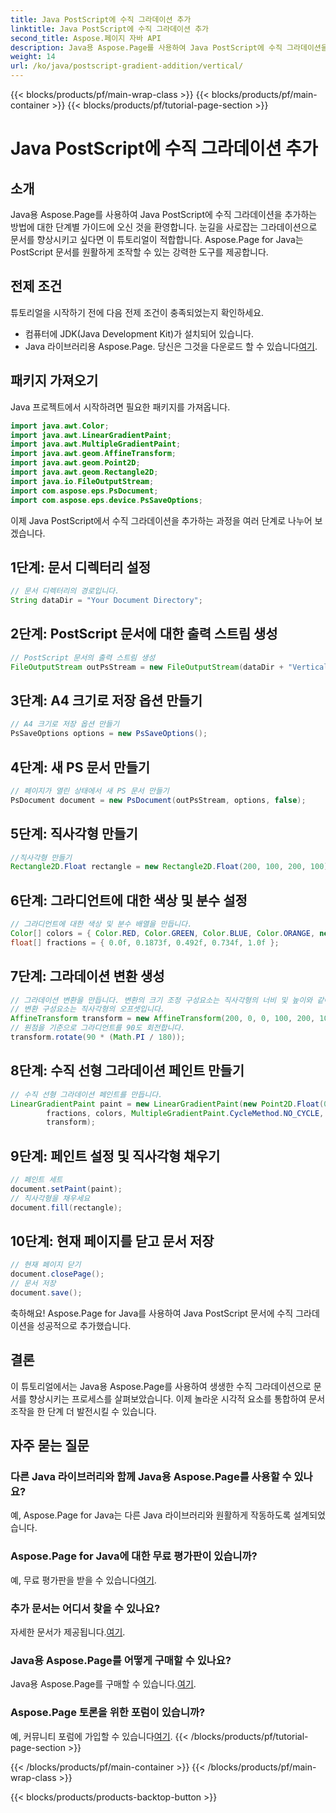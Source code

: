 ```yaml
---
title: Java PostScript에 수직 그라데이션 추가
linktitle: Java PostScript에 수직 그라데이션 추가
second_title: Aspose.페이지 자바 API
description: Java용 Aspose.Page를 사용하여 Java PostScript에 수직 그라데이션을 추가하는 방법에 대한 단계별 가이드를 살펴보세요. 생생한 시각적 요소로 문서를 쉽게 향상할 수 있습니다.
weight: 14
url: /ko/java/postscript-gradient-addition/vertical/
---
```


{{< blocks/products/pf/main-wrap-class >}}
{{< blocks/products/pf/main-container >}}
{{< blocks/products/pf/tutorial-page-section >}}

# Java PostScript에 수직 그라데이션 추가

## 소개
Java용 Aspose.Page를 사용하여 Java PostScript에 수직 그라데이션을 추가하는 방법에 대한 단계별 가이드에 오신 것을 환영합니다. 눈길을 사로잡는 그라데이션으로 문서를 향상시키고 싶다면 이 튜토리얼이 적합합니다. Aspose.Page for Java는 PostScript 문서를 원활하게 조작할 수 있는 강력한 도구를 제공합니다.
## 전제 조건
튜토리얼을 시작하기 전에 다음 전제 조건이 충족되었는지 확인하세요.
- 컴퓨터에 JDK(Java Development Kit)가 설치되어 있습니다.
-  Java 라이브러리용 Aspose.Page. 당신은 그것을 다운로드 할 수 있습니다[여기](https://releases.aspose.com/page/java/).
## 패키지 가져오기
Java 프로젝트에서 시작하려면 필요한 패키지를 가져옵니다.
```java
import java.awt.Color;
import java.awt.LinearGradientPaint;
import java.awt.MultipleGradientPaint;
import java.awt.geom.AffineTransform;
import java.awt.geom.Point2D;
import java.awt.geom.Rectangle2D;
import java.io.FileOutputStream;
import com.aspose.eps.PsDocument;
import com.aspose.eps.device.PsSaveOptions;
```
이제 Java PostScript에서 수직 그라데이션을 추가하는 과정을 여러 단계로 나누어 보겠습니다.
## 1단계: 문서 디렉터리 설정
```java
// 문서 디렉터리의 경로입니다.
String dataDir = "Your Document Directory";
```
## 2단계: PostScript 문서에 대한 출력 스트림 생성
```java
// PostScript 문서의 출력 스트림 생성
FileOutputStream outPsStream = new FileOutputStream(dataDir + "VerticalGradient_outPS.ps");
```
## 3단계: A4 크기로 저장 옵션 만들기
```java
// A4 크기로 저장 옵션 만들기
PsSaveOptions options = new PsSaveOptions();
```
## 4단계: 새 PS 문서 만들기
```java
// 페이지가 열린 상태에서 새 PS 문서 만들기
PsDocument document = new PsDocument(outPsStream, options, false);
```
## 5단계: 직사각형 만들기
```java
//직사각형 만들기
Rectangle2D.Float rectangle = new Rectangle2D.Float(200, 100, 200, 100);
```
## 6단계: 그라디언트에 대한 색상 및 분수 설정
```java
// 그라디언트에 대한 색상 및 분수 배열을 만듭니다.
Color[] colors = { Color.RED, Color.GREEN, Color.BLUE, Color.ORANGE, new Color(85, 107, 47) };
float[] fractions = { 0.0f, 0.1873f, 0.492f, 0.734f, 1.0f };
```
## 7단계: 그라데이션 변환 생성
```java
// 그라데이션 변환을 만듭니다. 변환의 크기 조정 구성요소는 직사각형의 너비 및 높이와 같아야 합니다.
// 변환 구성요소는 직사각형의 오프셋입니다.
AffineTransform transform = new AffineTransform(200, 0, 0, 100, 200, 100);
// 원점을 기준으로 그라디언트를 90도 회전합니다.
transform.rotate(90 * (Math.PI / 180));
```
## 8단계: 수직 선형 그라데이션 페인트 만들기
```java
// 수직 선형 그라데이션 페인트를 만듭니다.
LinearGradientPaint paint = new LinearGradientPaint(new Point2D.Float(0, 0), new Point2D.Float(200, 100),
        fractions, colors, MultipleGradientPaint.CycleMethod.NO_CYCLE, MultipleGradientPaint.ColorSpaceType.SRGB,
        transform);
```
## 9단계: 페인트 설정 및 직사각형 채우기
```java
// 페인트 세트
document.setPaint(paint);
// 직사각형을 채우세요
document.fill(rectangle);
```
## 10단계: 현재 페이지를 닫고 문서 저장
```java
// 현재 페이지 닫기
document.closePage();
// 문서 저장
document.save();
```
축하해요! Aspose.Page for Java를 사용하여 Java PostScript 문서에 수직 그라데이션을 성공적으로 추가했습니다.
## 결론
이 튜토리얼에서는 Java용 Aspose.Page를 사용하여 생생한 수직 그라데이션으로 문서를 향상시키는 프로세스를 살펴보았습니다. 이제 놀라운 시각적 요소를 통합하여 문서 조작을 한 단계 더 발전시킬 수 있습니다.
## 자주 묻는 질문
### 다른 Java 라이브러리와 함께 Java용 Aspose.Page를 사용할 수 있나요?
예, Aspose.Page for Java는 다른 Java 라이브러리와 원활하게 작동하도록 설계되었습니다.
### Aspose.Page for Java에 대한 무료 평가판이 있습니까?
 예, 무료 평가판을 받을 수 있습니다[여기](https://releases.aspose.com/).
### 추가 문서는 어디서 찾을 수 있나요?
 자세한 문서가 제공됩니다.[여기](https://reference.aspose.com/page/java/).
### Java용 Aspose.Page를 어떻게 구매할 수 있나요?
 Java용 Aspose.Page를 구매할 수 있습니다.[여기](https://purchase.aspose.com/buy).
### Aspose.Page 토론을 위한 포럼이 있습니까?
 예, 커뮤니티 포럼에 가입할 수 있습니다[여기](https://forum.aspose.com/c/page/39).
{{< /blocks/products/pf/tutorial-page-section >}}

{{< /blocks/products/pf/main-container >}}
{{< /blocks/products/pf/main-wrap-class >}}

{{< blocks/products/products-backtop-button >}}
